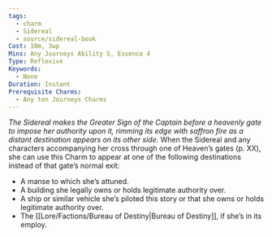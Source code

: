 ```yaml
---
tags:
  - charm
  - Sidereal
  - source/sidereal-book
Cost: 10m, 3wp
Mins: Any Journeys Ability 5, Essence 4
Type: Reflexive
Keywords:
  - None
Duration: Instant
Prerequisite Charms:
  - Any ten Journeys Charms
---
```

*The Sidereal makes the Greater Sign of the Captain before a heavenly gate to impose her authority upon it, rimming its edge with saffron fire as a distant destination appears on its other side.*
When the Sidereal and any characters accompanying her cross through one of Heaven’s gates (p. XX), she can use this Charm to appear at one of the following destinations instead of that gate’s normal exit: 
- A manse to which she’s attuned. 
- A building she legally owns or holds legitimate authority over. 
- A ship or similar vehicle she’s piloted this story or that she owns or holds legitimate authority over. 
- The [[Lore/Factions/Bureau of Destiny|Bureau of Destiny]], if she’s in its employ.